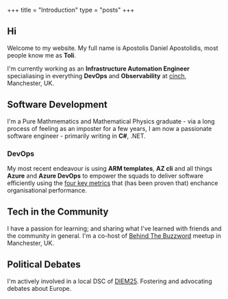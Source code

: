 +++
title =  "Introduction"
type = "posts"
+++

## Hi

Welcome to my website. My full name is Apostolis Daniel Apostolidis, most people know me as **Toli**.

I'm currently working as an **Infrastructure Automation Engineer** specialiasing in everything **DevOps** and **Observability** at [cinch](https://www.cinch.co.uk), Manchester, UK.

## Software Development

I'm a Pure Mathmematics and Mathematical Physics graduate - via a long process of feeling as an imposter for a few years, I am now a passionate software engineer - primarily writing in **C#**, .NET.

### DevOps

My most recent endeavour is using **ARM templates**, **AZ cli** and all things **Azure** and **Azure DevOps** to empower the squads to deliver software efficiently using the [four key metrics](https://www.thoughtworks.com/radar/techniques/four-key-metrics) that (has been proven that) enchance organisational performance.

## Tech in the Community

I have a passion for learning; and sharing what I've learned with friends and the community in general. I'm a co-host of [Behind The Buzzword](https://www.meetup.com/en-AU/Behind-The-Buzz-Word) meetup in Manchester, UK.

## Political Debates

I'm actively involved in a local DSC of [DIEM25](https://diem25.org/). Fostering and advocating debates about Europe.
